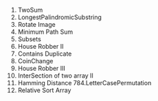 1. TwoSum
5. LongestPalindromicSubstring
48. Rotate Image
64. Minimum Path Sum
78. Subsets
213. House Robber II
217. Contains Duplicate
322. CoinChange
337. House Robber III
350. InterSection of two array II
461. Hamming Distance
784.LetterCasePermutation
1122. Relative Sort Array
